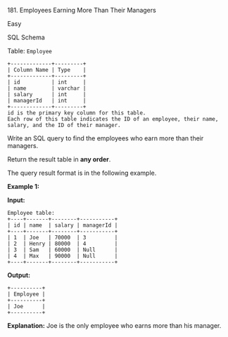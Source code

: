 ﻿181\. Employees Earning More Than Their Managers

Easy

SQL Schema

Table: `Employee`

    +-------------+---------+
    | Column Name | Type    |
    +-------------+---------+
    | id          | int     |
    | name        | varchar |
    | salary      | int     |
    | managerId   | int     |
    +-------------+---------+
    id is the primary key column for this table.
    Each row of this table indicates the ID of an employee, their name, salary, and the ID of their manager. 

Write an SQL query to find the employees who earn more than their managers.

Return the result table in **any order**.

The query result format is in the following example.

**Example 1:**

**Input:**

    Employee table:
    +----+-------+--------+-----------+
    | id | name  | salary | managerId |
    +----+-------+--------+-----------+
    | 1  | Joe   | 70000  | 3         |
    | 2  | Henry | 80000  | 4         |
    | 3  | Sam   | 60000  | Null      |
    | 4  | Max   | 90000  | Null      |
    +----+-------+--------+-----------+

**Output:**

    +----------+
    | Employee |
    +----------+
    | Joe      |
    +----------+

**Explanation:** Joe is the only employee who earns more than his manager. 